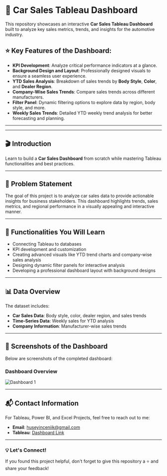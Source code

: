# 🚗 Car Sales Tableau Dashboard

This repository showcases an interactive **Car Sales Tableau Dashboard** built to analyze key sales metrics, trends, and insights for the automotive industry.

## ⭐ Key Features of the Dashboard:
- **KPI Development**: Analyze critical performance indicators at a glance.
- **Background Design and Layout**: Professionally designed visuals to ensure a seamless user experience.
- **YTD Sales Analysis**: Breakdown of sales trends by **Body Style**, **Color**, and **Dealer Region**.
- **Company-Wise Sales Trends**: Compare sales trends across different manufacturers.
- **Filter Panel**: Dynamic filtering options to explore data by region, body style, and more.
- **Weekly Sales Trends**: Detailed YTD weekly trend analysis for better forecasting and planning.

---
---

## 🎬 Introduction

Learn to build a **Car Sales Dashboard** from scratch while mastering Tableau functionalities and best practices.

---

## 📝 Problem Statement

The goal of this project is to analyze car sales data to provide actionable insights for business stakeholders. This dashboard highlights trends, sales metrics, and regional performance in a visually appealing and interactive manner.

---

## 🔧 Functionalities You Will Learn
- Connecting Tableau to databases
- KPI development and customization
- Creating advanced visuals like YTD trend charts and company-wise sales analysis
- Designing dynamic filter panels for interactive analysis
- Developing a professional dashboard layout with background designs

---

## 📊 Data Overview
The dataset includes:
- **Car Sales Data**: Body style, color, dealer region, and sales trends
- **Time-Series Data**: Weekly sales for YTD analysis
- **Company Information**: Manufacturer-wise sales trends

---

## 📸 Screenshots of the Dashboard
Below are screenshots of the completed dashboard:

### **Dashboard Overview**
![Dashboard 1](https://github.com/user-attachments/assets/d7f445da-80e2-48b1-a777-b4205a18f150)

---

## 📬 Contact Information
For Tableau, Power BI, and Excel Projects, feel free to reach out to me:

- **Email**: [huseyinceniik@gmail.com](mailto:your_email@example.com)  
- **Tableau**: [Dashboard Link](https://public.tableau.com/app/profile/huseyincenik/viz/CarSalesDashboard_17384396085260/Dashboard1)
---

### 💡 Let's Connect!
If you found this project helpful, don't forget to give this repository a ⭐ and share your feedback!

